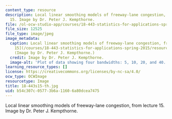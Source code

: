 ```yaml
---
content_type: resource
description: Local linear smoothing models of freeway-lane congestion, from lecture
  15. Image by Dr. Peter J. Kempthorne.
file: /ol-ocw-studio-app/courses/18-443-statistics-for-applications-spring-2015/b54c307c05773b6a11606a80dcea7475_18-443s15-th.jpg
file_size: 12525
file_type: image/jpeg
image_metadata:
  caption: Local linear smoothing models of freeway-lane congestion, from [Lecture
    15](/courses/18-443-statistics-for-applications-spring-2015/resources/mit18_443s15_lec15).
    (Image by Dr. Peter J. Kempthorne.)
  credit: Image by Dr. Peter J. Kempthorne.
  image-alt: 'Plot of data showing four bandwidths: 5, 10, 20, and 40.'
learning_resource_types: []
license: https://creativecommons.org/licenses/by-nc-sa/4.0/
ocw_type: OCWImage
resourcetype: Image
title: 18-443s15-th.jpg
uid: b54c307c-0577-3b6a-1160-6a80dcea7475
---
```

Local linear smoothing models of freeway-lane congestion, from lecture 15. Image by Dr. Peter J. Kempthorne.